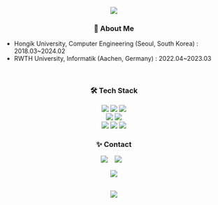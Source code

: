 <p align="center">
<img src="https://capsule-render.vercel.app/api?type=rounded&color=auto&height=150&section=header&text=Siyoung%20park&fontSize=90" />
</p>

<h3 align="center">🚀 About Me </h3>

- Hongik University, Computer Engineering (Seoul, South Korea) : 2018.03~2024.02
- RWTH University, Informatik (Aachen, Germany) : 2022.04~2023.03

<br/>


<h3 align="center">🛠 Tech Stack </h3>

<p align="center">
  <img src="https://img.shields.io/badge/C-A8B9CC?style=for-the-badge&logo=C&logoColor=white"/>
  <img src="https://img.shields.io/badge/C++-00599C?style=for-the-badge&logo=C++&logoColor=white"/>
	<img src="https://img.shields.io/badge/Java-007396?style=for-the-badge&logo=Java&logoColor=white" />
  <br>
  <img src="https://img.shields.io/badge/Spring-6DB33F?style=for-the-badge&logo=Spring&logoColor=white" />
  <img src="https://img.shields.io/badge/SpringBoot-6DB33F?style=for-the-badge&logo=SpringBoot&logoColor=white" />
  <br>
	<img src="https://img.shields.io/badge/MySQL-4479A1?style=for-the-badge&logo=MySQL&logoColor=white" />
	<img src="https://img.shields.io/badge/Docker-2496ED?style=for-the-badge&logo=Docker&logoColor=white" />
 	<img src="https://img.shields.io/badge/Firebase-FFCA28?style=for-the-badge&logo=Firebase&logoColor=white" />
</p>

<h3 align="center">✨ Contact </h3>
<p align="center" align="right">
  <a target="_blank" href="https://parking0.tistory.com/"><img src="https://img.shields.io/badge/Blog-%2312100E.svg?&style=flat-square&logo=dev.to&logoColor=white" /></a>&nbsp;&nbsp;&nbsp;
  <a target="_blank" href="mailto:p980710@gmail.com?subject=Hello%20Ileri,%20From%20Github"><img src="https://img.shields.io/badge/gmail-%23D14836.svg?&style=flat-square&logo=gmail&logoColor=white" /></a>&nbsp;&nbsp;&nbsp;
  </a>
</p>
<p align="center">
  <a target="_blank" href=""https://hits.seeyoufarm.com"><img src="https://hits.seeyoufarm.com/api/count/incr/badge.svg?url=https%3A%2F%2Fgithub.com%2Fparking0&count_bg=%2379C83D&title_bg=%23555555&icon=&icon_color=%23E7E7E7&title=hits&edge_flat=false"/></a>
</p>

<div align=center>
	<br>
<img src="https://github-readme-stats.vercel.app/api/top-langs/?username=parking0&layout=compact">
</div>
<br>

